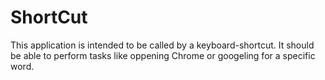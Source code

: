 # ShortCut

This application is intended to be called by a keyboard-shortcut. It should be able to 
perform tasks like oppening Chrome or googeling for a specific word.
